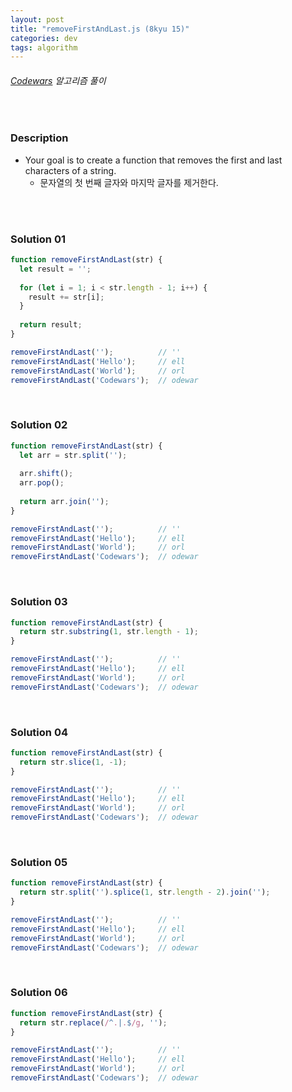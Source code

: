 ```yaml
---
layout: post
title: "removeFirstAndLast.js (8kyu 15)"
categories: dev
tags: algorithm
---
```


###### [Codewars](https://www.codewars.com) 알고리즘 풀이

<br>

### Description

- Your goal is to create a function that removes the first and last characters of a string.
  - 문자열의 첫 번째 글자와 마지막 글자를 제거한다.

<br>

<br>

### Solution 01

```js
function removeFirstAndLast(str) {
  let result = '';
  
  for (let i = 1; i < str.length - 1; i++) {
    result += str[i];
  }
  
  return result;
}

removeFirstAndLast('');          // ''
removeFirstAndLast('Hello');     // ell
removeFirstAndLast('World');     // orl
removeFirstAndLast('Codewars');  // odewar
```

<br>

### Solution 02

```js
function removeFirstAndLast(str) {
  let arr = str.split('');
  
  arr.shift();
  arr.pop();
  
  return arr.join('');
}

removeFirstAndLast('');          // ''
removeFirstAndLast('Hello');     // ell
removeFirstAndLast('World');     // orl
removeFirstAndLast('Codewars');  // odewar
```

<br>

### Solution 03

```js
function removeFirstAndLast(str) {
  return str.substring(1, str.length - 1);
}

removeFirstAndLast('');          // ''
removeFirstAndLast('Hello');     // ell
removeFirstAndLast('World');     // orl
removeFirstAndLast('Codewars');  // odewar
```

<br>

### Solution 04

```js
function removeFirstAndLast(str) {
  return str.slice(1, -1);
}

removeFirstAndLast('');          // ''
removeFirstAndLast('Hello');     // ell
removeFirstAndLast('World');     // orl
removeFirstAndLast('Codewars');  // odewar
```

<br>

### Solution 05

```js
function removeFirstAndLast(str) {
  return str.split('').splice(1, str.length - 2).join('');
}

removeFirstAndLast('');          // ''
removeFirstAndLast('Hello');     // ell
removeFirstAndLast('World');     // orl
removeFirstAndLast('Codewars');  // odewar
```

<br>

### Solution 06

```js
function removeFirstAndLast(str) {
  return str.replace(/^.|.$/g, '');
}

removeFirstAndLast('');          // ''
removeFirstAndLast('Hello');     // ell
removeFirstAndLast('World');     // orl
removeFirstAndLast('Codewars');  // odewar
```

<br>

<br>